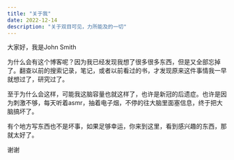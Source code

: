 ```yaml
---
title: "关于我"
date: 2022-12-14
description: "关于双目可见，力所能及的一切"
---
```


大家好，我是John Smith

为什么会有这个博客呢？因为我已经发现我想了很多很多东西，但是又全部忘掉了。翻查以前的搜索记录，笔记，或者以前看过的书，才发现原来这件事情我一早就想过了，研究过了。

至于为什么会这样，可能我这脑容量也就这样了，也许是新冠的后遗症。也许是因为刺激不够，每天听着asmr，抽着电子烟，不停的往大脑里面塞信息，终于把大脑搞坏了。

有个地方写东西也不是坏事，如果足够幸运，你来到这里，看到感兴趣的东西，那就太好了。

谢谢